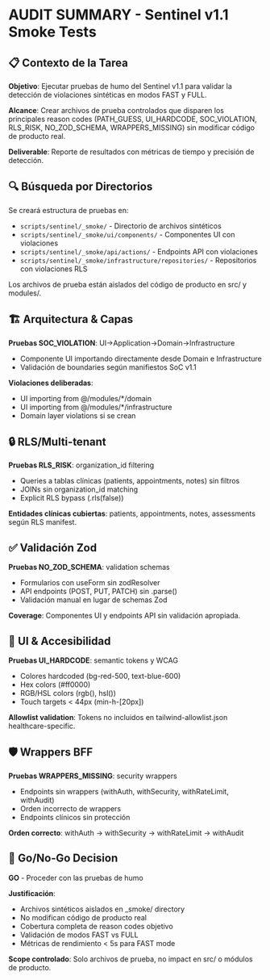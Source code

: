 # AUDIT SUMMARY - Sentinel v1.1 Smoke Tests

## 📋 Contexto de la Tarea

**Objetivo**: Ejecutar pruebas de humo del Sentinel v1.1 para validar la detección de violaciones sintéticas en modos FAST y FULL.

**Alcance**: Crear archivos de prueba controlados que disparen los principales reason codes (PATH_GUESS, UI_HARDCODE, SOC_VIOLATION, RLS_RISK, NO_ZOD_SCHEMA, WRAPPERS_MISSING) sin modificar código de producto real.

**Deliverable**: Reporte de resultados con métricas de tiempo y precisión de detección.

## 🔍 Búsqueda por Directorios

Se creará estructura de pruebas en:
- `scripts/sentinel/_smoke/` - Directorio de archivos sintéticos
- `scripts/sentinel/_smoke/ui/components/` - Componentes UI con violaciones
- `scripts/sentinel/_smoke/api/actions/` - Endpoints API con violaciones
- `scripts/sentinel/_smoke/infrastructure/repositories/` - Repositorios con violaciones RLS

Los archivos de prueba están aislados del código de producto en src/ y modules/.

## 🏗️ Arquitectura & Capas

**Pruebas SOC_VIOLATION**: UI→Application→Domain→Infrastructure
- Componente UI importando directamente desde Domain e Infrastructure
- Validación de boundaries según manifiestos SoC v1.1

**Violaciones deliberadas**:
- UI importing from @/modules/*/domain
- UI importing from @/modules/*/infrastructure
- Domain layer violations si se crean

## 🔒 RLS/Multi-tenant

**Pruebas RLS_RISK**: organization_id filtering
- Queries a tablas clínicas (patients, appointments, notes) sin filtros
- JOINs sin organization_id matching
- Explicit RLS bypass (.rls(false))

**Entidades clínicas cubiertas**: patients, appointments, notes, assessments según RLS manifest.

## ✅ Validación Zod

**Pruebas NO_ZOD_SCHEMA**: validation schemas
- Formularios con useForm sin zodResolver
- API endpoints (POST, PUT, PATCH) sin .parse()
- Validación manual en lugar de schemas Zod

**Coverage**: Componentes UI y endpoints API sin validación apropiada.

## 🎨 UI & Accesibilidad

**Pruebas UI_HARDCODE**: semantic tokens y WCAG
- Colores hardcoded (bg-red-500, text-blue-600)
- Hex colors (#ff0000)
- RGB/HSL colors (rgb(), hsl())
- Touch targets < 44px (min-h-[20px])

**Allowlist validation**: Tokens no incluidos en tailwind-allowlist.json healthcare-specific.

## 🛡️ Wrappers BFF

**Pruebas WRAPPERS_MISSING**: security wrappers
- Endpoints sin wrappers (withAuth, withSecurity, withRateLimit, withAudit)
- Orden incorrecto de wrappers
- Endpoints clínicos sin protección

**Orden correcto**: withAuth → withSecurity → withRateLimit → withAudit

## 🚦 Go/No-Go Decision

**GO** - Proceder con las pruebas de humo

**Justificación**:
- Archivos sintéticos aislados en _smoke/ directory
- No modifican código de producto real
- Cobertura completa de reason codes objetivo
- Validación de modos FAST vs FULL
- Métricas de rendimiento < 5s para FAST mode

**Scope controlado**: Solo archivos de prueba, no impact en src/ o módulos de producto.